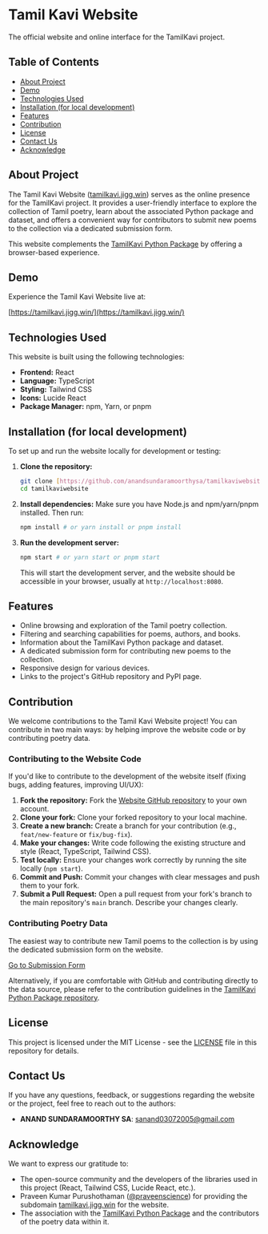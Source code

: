 # Tamil Kavi Website

The official website and online interface for the TamilKavi project.

## Table of Contents

- [About Project](#about-project)
- [Demo](#demo)
- [Technologies Used](#technologies-used)
- [Installation (for local development)](#installation-for-local-development)
- [Features](#features)
- [Contribution](#contribution)
- [License](#license)
- [Contact Us](#contact-us)
- [Acknowledge](#acknowledge)

## About Project

The Tamil Kavi Website ([tamilkavi.jigg.win](https://tamilkavi.jigg.win)) serves as the online presence for the TamilKavi project. It provides a user-friendly interface to explore the collection of Tamil poetry, learn about the associated Python package and dataset, and offers a convenient way for contributors to submit new poems to the collection via a dedicated submission form.

This website complements the [TamilKavi Python Package](https://github.com/anandsundaramoorthysa/tamilkavi) by offering a browser-based experience.

## Demo

Experience the Tamil Kavi Website live at:

[https://tamilkavi.jigg.win/](https://tamilkavi.jigg.win/)

## Technologies Used

This website is built using the following technologies:

* **Frontend:** React
* **Language:** TypeScript
* **Styling:** Tailwind CSS
* **Icons:** Lucide React
* **Package Manager:** npm, Yarn, or pnpm

## Installation (for local development)

To set up and run the website locally for development or testing:

1.  **Clone the repository:**
    ```bash
    git clone [https://github.com/anandsundaramoorthysa/tamilkaviwebsite.git](https://github.com/anandsundaramoorthysa/tamilkaviwebsite.git) 
    cd tamilkaviwebsite 
    ```
2.  **Install dependencies:** Make sure you have Node.js and npm/yarn/pnpm installed. Then run:
    ```bash
    npm install # or yarn install or pnpm install
    ```
3.  **Run the development server:**
    ```bash
    npm start # or yarn start or pnpm start
    ```
    This will start the development server, and the website should be accessible in your browser, usually at `http://localhost:8080`.

## Features

* Online browsing and exploration of the Tamil poetry collection.
* Filtering and searching capabilities for poems, authors, and books.
* Information about the TamilKavi Python package and dataset.
* A dedicated submission form for contributing new poems to the collection.
* Responsive design for various devices.
* Links to the project's GitHub repository and PyPI page.

## Contribution

We welcome contributions to the Tamil Kavi Website project! You can contribute in two main ways: by helping improve the website code or by contributing poetry data.

### Contributing to the Website Code

If you'd like to contribute to the development of the website itself (fixing bugs, adding features, improving UI/UX):

1.  **Fork the repository:** Fork the [Website GitHub repository](https://github.com/anandsundaramoorthysa/tamilkaviwebsite) to your own account.
2.  **Clone your fork:** Clone your forked repository to your local machine.
3.  **Create a new branch:** Create a branch for your contribution (e.g., `feat/new-feature` or `fix/bug-fix`).
4.  **Make your changes:** Write code following the existing structure and style (React, TypeScript, Tailwind CSS).
5.  **Test locally:** Ensure your changes work correctly by running the site locally (`npm start`).
6.  **Commit and Push:** Commit your changes with clear messages and push them to your fork.
7.  **Submit a Pull Request:** Open a pull request from your fork's branch to the main repository's `main` branch. Describe your changes clearly.

### Contributing Poetry Data

The easiest way to contribute new Tamil poems to the collection is by using the dedicated submission form on the website.

[Go to Submission Form](https://tamilkavi.jigg.win/contribute)

Alternatively, if you are comfortable with GitHub and contributing directly to the data source, please refer to the contribution guidelines in the [TamilKavi Python Package repository](https://github.com/anandsundaramoorthysa/tamilkavi).

## License

This project is licensed under the MIT License - see the [LICENSE](LICENSE) file in this repository for details.

## Contact Us

If you have any questions, feedback, or suggestions regarding the website or the project, feel free to reach out to the authors:

* **ANAND SUNDARAMOORTHY SA**: [sanand03072005@gmail.com](mailto:sanand03072005@gmail.com?subject=Question%20about%20Tamil%20Kavi%20Website&body=Dear%20Authors%2C%0A%0AI%20have%20a%20question%20regarding%20the%20Tamil%20Kavi%20website%20at%20tamilkavi.jigg.win%2E%0A%0A%5BYour%20Question%20Here%5D%0A%0AThank%20you%21%0A%5BYour%20Name%5D)

## Acknowledge

We want to express our gratitude to:

* The open-source community and the developers of the libraries used in this project (React, Tailwind CSS, Lucide React, etc.).
* Praveen Kumar Purushothaman ([@praveenscience](https://github.com/praveenscience)) for providing the subdomain [tamilkavi.jigg.win](https://tamilkavi.jigg.win) for the website.
* The association with the [TamilKavi Python Package](https://github.com/anandsundaramoorthysa/tamilkavi) and the contributors of the poetry data within it.
